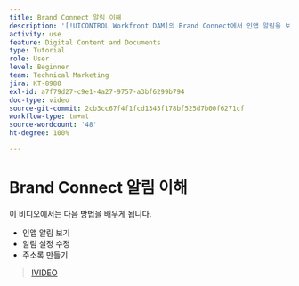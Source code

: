 ```yaml
---
title: Brand Connect 알림 이해
description: '[!UICONTROL Workfront DAM]의 Brand Connect에서 인앱 알림을 보고, 알림 설정을 수정하고, 주소록을 만드는 방법을 알아봅니다.'
activity: use
feature: Digital Content and Documents
type: Tutorial
role: User
level: Beginner
team: Technical Marketing
jira: KT-8988
exl-id: a7f79d27-c9e1-4a27-9757-a3bf6299b794
doc-type: video
source-git-commit: 2cb3cc67f4f1fcd1345f178bf525d7b00f6271cf
workflow-type: tm+mt
source-wordcount: '48'
ht-degree: 100%

---
```


# Brand Connect 알림 이해

이 비디오에서는 다음 방법을 배우게 됩니다.

* 인앱 알림 보기
* 알림 설정 수정
* 주소록 만들기

>[!VIDEO](https://video.tv.adobe.com/v/335250/?quality=12&learn=on)
